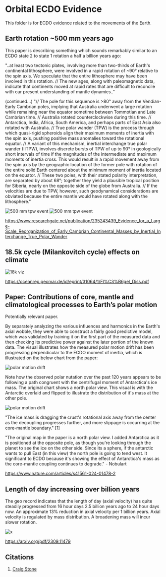 # Orbital ECDO Evidence

This folder is for ECDO evidence related to the movements of the Earth.

## Earth rotation ~500 mm years ago

This paper is describing something which sounds remarkably similar to an ECDO state 2 to state 1 rotation a half a billion years ago:

"..at least two tectonic plates, involving more than two-thirds of Earth's continental lithosphere, were involved in a rapid rotation of ~90° relative to the spin axis. We speculate that the entire lithosphere may have been involved in this rotation. // The new ages, along with paleomagnetic data, indicate that continents moved at rapid rates that are difficult to reconcile with our present understanding of mantle dynamics.."

(continued...) "// The pole for this sequence is >80° away from the Vendian-Early Cambrian poles, implying that Australia underwent a large rotation while remaining near the equator sometime between Tommotian and Late Cambrian time. // Australia rotated counterclockwise during this time. // Antarctica, India, Africa, South America, and perhaps parts of East Asia also rotated with Australia. // True polar wander (TPW) is the process through which quasi-rigid spheroids align their maximum moments of inertia with the spin axis, pushing positive mass anomalies toward the rotational equator. // A variant of this mechanism, inertial interchange true polar wander (IITPW), involves discrete bursts of TPW of up to 90° in geologically short intervals of time if the magnitudes of the intermediate and maximum moments of inertia cross. This would result in a rapid movement away from the spin axis by the geographic location of the former pole with rotation of the entire solid Earth centered about the minimum moment of inertia located on the equator. // These two poles, with their stated polarity interpretation, are separated by about 68°; together they yield a plausible tropical position for Siberia, nearly on the opposite side of the globe from Australia. // If the velocities are due to TPW, however, such geodynamical considerations are obviated because the entire mantle would have rotated along with the lithosphere."

![500 mm tpw event](img/500mm-tpw-1.jpg "500 mm years ago tpw event")
![500 mm tpw event](img/500mm-tpw-2.jpg "500 mm years ago tpw event")

https://www.researchgate.net/publication/235243439_Evidence_for_a_Large-Scale_Reorganization_of_Early_Cambrian_Continental_Masses_by_Inertial_Interchange_True_Polar_Wander

## 18.5k cycle (Milankovitch cycle) effects on climate

![18k viz](img/milankovitch-18k-cycle.jpg "18k viz")

https://oceanrep.geomar.de/id/eprint/31064/1/Fl%C3%B6gel_Diss.pdf

## Paper: Contributions of core, mantle and climatological processes to Earth’s polar motion

Potentially relevant paper.

By separately analyzing the various influences and harmonics in the Earth's axial wobble, they were able to construct a fairly good predictive model, which was validated by training it on the first part of the measured data and then checking its predictive power against the later portion of the known data. The visual illustrates how the measured polar motion drift has been progressing perpendicular to the ECDO moment of inertia, which is illustrated on the below chart from the paper:

![polar motion drift](img/polar-motion-drift.jpg "polar motion drift")

Note how the observed polar nutation over the past 120 years appears to be following a path congruent with the centrifugal moment of Antarctica's ice mass. The original chart shows a north polar view. This visual is with the Antarctic overlaid and flipped to illustrate the distribution of it's mass at the other pole.

![polar motion drift](img/polar-motion-drift-2.jpg "polar motion drift")

"The ice mass is dragging the crust's rotational axis away from the center as the decoupling progresses further, and more slippage is occurring at the core-mantle boundary." [1]

"The original map in the paper is a north polar view. I added Antarctica as it is positioned at the opposite pole, as though you're looking through the planet to see the ice on the other side. Since its a sphere, if the antarctic wants to pull East (in this view) the north pole is going to tend west. It significant to ECDO because it's showing the effect of Antarctica's mass as the core-mantle coupling continues to degrade." - Nobulart

https://www.nature.com/articles/s41561-024-01478-2

## Length of day increasing over billion years

The geo record indicates that the length of day (axial velocity) has quite steadily progressed from 16 hour days 2.5 billion years ago to 24 hour days now. An approximate 13% reduction in axial velocity per 1 billion years. Axial velocity is regulated by mass distribution. A broadening mass will incur slower rotation.

![x](img/rotation-slowing.jpg "rotation slowing")

https://arxiv.org/pdf/2309.11479

## Citations

1. [Craig Stone](https://nobulart.com)